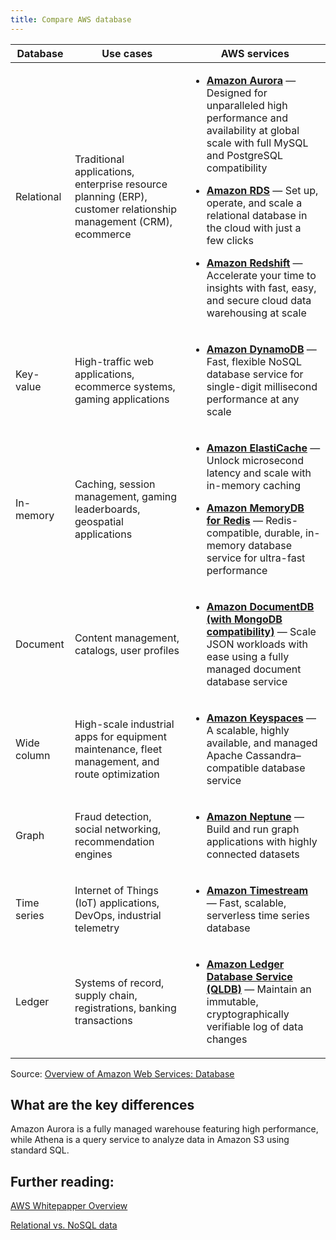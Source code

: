 ```yaml
---
title: Compare AWS database
---
```


<div class="table-contents"><table id="w596aac17c27b7b3"><thead>
     <tr>
      <th>Database</th>
      <th>Use cases</th>
      <th>AWS services</th>
     </tr>
    </thead>
     <tbody><tr>
      <td>Relational</td>
      <td>
       <p>Traditional applications, enterprise resource planning (ERP), customer relationship
        management (CRM), ecommerce</p>
      </td>
      <td>
       <div class="itemizedlist">
       <ul class="itemizedlist" type="disc"><li class="listitem">
         <p><b><a href="https://aws.amazon.com/rds/aurora/" rel="noopener noreferrer" target="_blank"><span>Amazon Aurora</span></a></b> — Designed for unparalleled high performance and availability at global scale with full MySQL and PostgreSQL compatibility</p>
        </li><li class="listitem">
         <p><b><a href="https://aws.amazon.com/rds/" rel="noopener noreferrer" target="_blank"><span>Amazon RDS</span></a></b> — Set up, operate, and scale a relational database in the cloud with just a few clicks</p>
        </li><li class="listitem">
        <p><b><a href="https://aws.amazon.com/redshift/" rel="noopener noreferrer" target="_blank"><span>Amazon Redshift</span></a></b> — Accelerate your time to insights with fast, easy, and secure cloud data warehousing at scale</p>
        </li></ul></div>
      </td>
     </tr>
     <tr>
      <td>Key-value</td>
      <td>
       <p>High-traffic web applications, ecommerce systems, gaming applications </p>
      </td>
      <td>
       <div class="itemizedlist">
       <ul class="itemizedlist" type="disc"><li class="listitem">
         <p><b><a href="https://aws.amazon.com/dynamodb/" rel="noopener noreferrer" target="_blank"><span>Amazon DynamoDB</span></a></b> — Fast, flexible NoSQL database service for single-digit millisecond performance at any scale</p>
        </li></ul></div>
      </td>
     </tr>
     <tr>
      <td>In-memory</td>
      <td>
       <p>Caching, session management, gaming leaderboards, geospatial applications </p>
      </td>
      <td>
       <div class="itemizedlist">
       <ul class="itemizedlist" type="disc"><li class="listitem">
         <p><b><a href="https://aws.amazon.com/elasticache/" rel="noopener noreferrer" target="_blank"><span>Amazon ElastiCache</span></a></b> — Unlock microsecond latency and scale with in-memory caching</p>
        </li><li class="listitem">
         <p><b><a href="https://aws.amazon.com/memorydb/" rel="noopener noreferrer" target="_blank"><span>Amazon MemoryDB for Redis</span></a></b> — Redis-compatible, durable, in-memory database service for ultra-fast performance</p>
        </li></ul></div>
      </td>
     </tr>
     <tr>
      <td>Document</td>
      <td>
       <p>Content management, catalogs, user profiles</p>
      </td>
      <td>
       <div class="itemizedlist">
       <ul class="itemizedlist" type="disc"><li class="listitem">
         <p><b><a href="https://aws.amazon.com/documentdb/" rel="noopener noreferrer" target="_blank"><span>Amazon DocumentDB (with MongoDB compatibility)</span></a></b> — Scale JSON workloads with ease using a fully managed document database service</p>
        </li></ul></div>
      </td>
     </tr>
     <tr>
      <td>Wide column</td>
      <td>
       <p>High-scale industrial apps for equipment maintenance, fleet management, and route
        optimization</p>
      </td>
      <td>
       <div class="itemizedlist">
       <ul class="itemizedlist" type="disc"><li class="listitem">
         <p><b><a href="https://aws.amazon.com/keyspaces/" rel="noopener noreferrer" target="_blank"><span>Amazon Keyspaces</span></a></b> — A scalable, highly available, and managed Apache Cassandra–compatible database service </p>
        </li></ul></div>
      </td>
     </tr>
     <tr>
      <td>Graph</td>
      <td>
       <p>Fraud detection, social networking, recommendation engines </p>
      </td>
      <td>
       <div class="itemizedlist">
       <ul class="itemizedlist" type="disc"><li class="listitem">
         <p><b><a href="https://aws.amazon.com/neptune/" rel="noopener noreferrer" target="_blank"><span>Amazon Neptune</span></a></b> — Build and run graph applications with highly connected datasets</p>
        </li></ul></div>
      </td>
     </tr>
     <tr>
      <td>Time series</td>
      <td>
       <p>Internet of Things (IoT) applications, DevOps, industrial telemetry </p>
      </td>
      <td>     
      <div class="itemizedlist">
      <ul class="itemizedlist" type="disc"><li class="listitem">
        <p><b><a href="https://aws.amazon.com/timestream/" rel="noopener noreferrer" target="_blank"><span>Amazon Timestream</span></a></b> — Fast, scalable, serverless time series database</p>
       </li></ul></div></td>
     </tr>
     <tr>
      <td>Ledger</td>
      <td>
       <p> Systems of record, supply chain, registrations, banking transactions </p>
      </td>
      <td>     
      <div class="itemizedlist">
      <ul class="itemizedlist" type="disc"><li class="listitem">
        <p><b><a href="https://aws.amazon.com/qldb/" rel="noopener noreferrer" target="_blank"><span>Amazon Ledger Database
         Service (QLDB)</span></a></b> — Maintain an immutable, cryptographically verifiable log of data changes</p>
       </li></ul></div></td>
     </tr>
    </tbody></table></div>

Source: [Overview of Amazon Web Services: Database](https://docs.aws.amazon.com/whitepapers/latest/aws-overview/database.html)

## What are the key differences

Amazon Aurora is a fully managed warehouse featuring high performance, while Athena is a query service to analyze data in Amazon S3 using standard SQL.

## Further reading:

[AWS Whitepapper Overview](https://d0.awsstatic.com/whitepapers/aws-overview.pdf)

[Relational vs. NoSQL data](https://learn.microsoft.com/en-us/dotnet/architecture/cloud-native/relational-vs-nosql-data?source=docs)